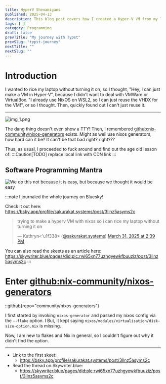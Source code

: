 ```yaml
---
title: HyperV Shenanigans
published: 2025-04-13
description: This blog post covers how I created a Hyper-V VM from my laptop's NixOS Config flake along with all the errors and mistakes I made. I went through all of this trouble just so I won't have to start my laptop to rice and edit the config.
tags: [ ]
category: Programming
draft: false
prevTitle: "My journey with Typst"
prevSlug: "typst-journey"
nextTitle: ""
nextSlug: ""
---
```


# Introduction

I wanted to rice my laptop without turning it on,
so I thought, "Hey, I can just make a VM in Hyper-V",
because I didn't want to deal with VMWare or VirtualBox.
"I already use NixOS on WSL2, so I can just reuse the VHDX for the VM!",
or so I thought.
Then, quickly found out I can't just reuse it.

---

![img_1.png](/hyperv-shenanigans/img_1.png)

The dang thing doesn't even show a TTY!
Then, I remembered [github:nix-community/nixos-generators](https://github.com/nix-community/nixos-generators) exists.
Might as well use nixos generators, how hard can it be? It can't be that bad right? right???

Thus, as usual, I proceeded to fuck around and find out the age old lesson of:
:::Caution[TODO]
replace local link with CDN link 
:::

## Software Programming Mantra
![We do this not because it is easy, but because we thought it would be easy](/hyperv-shenanigans/mantra.svg "Software Programming Mantra")


:::note
I journaled the whole journey on Bluesky!

Check it out here: https://bsky.app/profile/sakurakat.systems/post/3llnz5asyms2c

<blockquote class="bluesky-embed" data-bluesky-uri="at://did:plc:rwi65xn77uzhgyewkfbuuziz/app.bsky.feed.post/3llnz5asyms2c" data-bluesky-cid="bafyreiglr2t5dl777thtxucftt5qlwbq6j57jftmwclktvjxjtnmanbd6e" data-bluesky-embed-color-mode="system"><p lang="en">trying to make a hyperv VM with nixos so i can rice my laptop without turning it on</p>&mdash; Kathryn&lt;&#x27;u1f338&gt; (<a href="https://bsky.app/profile/did:plc:rwi65xn77uzhgyewkfbuuziz?ref_src=embed">@sakurakat.systems</a>) <a href="https://bsky.app/profile/did:plc:rwi65xn77uzhgyewkfbuuziz/post/3llnz5asyms2c?ref_src=embed">March 31, 2025 at 2:39 PM</a></blockquote><script async src="https://embed.bsky.app/static/embed.js" charset="utf-8"></script>

You can also read the skeets as an article here: https://skywriter.blue/pages/did:plc:rwi65xn77uzhgyewkfbuuziz/post/3llnz5asyms2c 
:::

# Enter [github:nix-community/nixos-generators](https://github.com/nix-community/nixos-generators)

::github{repo="community/nixos-generators"}

I first started by invoking `nixos-generator` and passed my nixos config via the `--flake` option.
I 
But, it kept saying `nixos/modules/virtualisation/disk-size-option.nix` is missing.

Now, I am new to flakes and Nix in general, so I couldn't figure out why it didn't find the option.

[//]: # (i used my laptop's config flake by using the \`--flake\` option)
[//]: # (it keeps saying \`nixos/modules/virtualisation/disk-size-option.nix\`)
[//]: # (is)
[//]: # (missing)
[//]: # (cant figure out how to add the option to my flake)
[//]: # (time to copy directly from the website ig)
[//]: # (it started building.... something, ig i need to wait now)
[//]: # (its creating the thingy ig but i just realized its creating the thingy)
[//]: # (using the wsl config and not my laptop config, oh well, atleast i now)
[//]: # (know that it works, gotta redo it once the image or whatever is built)
[//]: # (ofc as soon as i make the changes i want, it errors, time to copy)
[//]: # (again... pain)
[//]: # (the error was in the laptop's config part, ig ill just comment it out)
[//]: # (lol)
[//]: # (aaaaaaaand it says that nixosConfigurations is missing, time to bash)
[//]: # (my)
[//]: # (head against the wall)
[//]: # (.....fine ill just copy it one to one again)
[//]: # (oh i forgot to mention the system name, the system name for wsl is)
[//]: # (nixos)
[//]: # (&#40;default&#41;, since i didnt mention the system name while giving the)
[//]: # (flake)
[//]: # (as input, it assumed i wanted to build the thing using the system's)
[//]: # (system name, the fix was \`--flake .#kats-laptop\`)
[//]: # (finally got it to stop complaining about stuff, time to wait 30)
[//]: # (minutes)
[//]: # (again)
[//]: # (i wonder if 20gb is going to be enough for the vm, i kinda doubt it)
[//]: # (but)
[//]: # (i can hope)
[//]: # (it works! and it took 46m12s to build. I chose \`install-iso-hyperv\`)
[//]: # (as)
[//]: # (target out of curiosity and it always loads into the live iso, ig time)
[//]: # (to remake it with \`hyperv\` target)
[//]: # (Quota mode: disabled random cringe init done)
[//]: # (<img)
[//]: # (src="https://cdn.bsky.app/img/feed_thumbnail/plain/did:plc:rwi65xn77uzhgyewkfbuuziz/bafkreica22d7j7in5ftidx47t3gmo6xfls6epxi4lpwkjxptghbjunpgpi@jpeg")
[//]: # (class="inset-0 w-full h-full object-cover mix-blend-multiply dark:)
[//]: # (mix-blend-screen")
[//]: # (style="aspect-ratio: 731 / 60;" loading="lazy")
[//]: # (alt="ystem with ordered data mode. Opts: . Quota mode: disabled.)
[//]: # (nixos-hyperv-hyperv&gt; [ 7.116506] random: crng init done" />)
[//]: # (i increased the image size from 20gb to 40gb and it keeps failing)
[//]: # (because it keeps running out of disk space, my guess is that wsl's)
[//]: # (disk)
[//]: # (size is too small to store 40gb)
[//]: # (gonna switch back to 20gb and hope it works now, if it doesnt then ill)
[//]: # (switch to something very small, like 5gb, and then see if i can)
[//]: # (increase)
[//]: # (the vdhx size in hyperv)
[//]: # (might also be a good candidate to see if i can use disko can format)
[//]: # (and)
[//]: # (do stuff for me instead of manually increasing the partition size and)
[//]: # (then reformatting and stuff)
[//]: # (disko: <a href="https://github.com/nix-community/disko")
[//]: # (class="text-blue-500 dark:text-blue-300 hover:underline">)
[//]: # (github.com</a>)
[//]: # (<a href="https://github.com/nix-community/disko")
[//]: # (class="max-w-2xl mx-auto block rounded-xl overflow-hidden)
[//]: # (bg-neutral-100 hover:bg-neutral-200 dark:bg-neutral-800 dark:hover:)
[//]: # (bg-neutral-700"></a>)
[//]: # (GitHub - nix-community/disko: Declarative disk partitioning and)
[//]: # (formatting using nix \[maintainers=Lassulus Enzime iFreilicht Mic92)
[//]: # (phaer\])
[//]: # (github.com)
[//]: # (all of this effort just because i dont want to turn on my laptop lol)
[//]: # (oh right, i didnt have the "out of space" problem before is because)
[//]: # (the)
[//]: # (target \`install-iso-hyperv\` as the name implies creates an iso, and)
[//]: # (the iso is ~2.6gb big)
[//]: # (another option to install nixos might be)
[//]: # (<a href="https://github.com/nix-community/nixos-anywhere")
[//]: # (class="text-blue-500 dark:text-blue-300 hover:underline">)
[//]: # (github.com</a>)
[//]: # (<a href="https://github.com/nix-community/nixos-anywhere")
[//]: # (class="max-w-2xl mx-auto block rounded-xl overflow-hidden)
[//]: # (bg-neutral-100 hover:bg-neutral-200 dark:bg-neutral-800 dark:hover:)
[//]: # (bg-neutral-700"></a>)
[//]: # (GitHub - nix-community/nixos-anywhere: Install NixOS everywhere via)
[//]: # (SSH)
[//]: # (\[maintainers=Mic92, Lassulus, phaer, Enzime\])
[//]: # (github.com)
[//]: # (20gb is too small for the thing ­ƒÖâ)
[//]: # (Model: &#40;file&#41; Disk /build/nixos.raw: 4295MB Sector size)
[//]: # (&#40;logical/physical&#41;: 512B/512B Partition Table: gpt Disk Flags: Number)
[//]: # (Start End Size File system Name Flags 1 8389kB 269MB 261MB fat32 ESP)
[//]: # (boot, esp 2 269MB 4294MB 4024MB ext4 primary)
[//]: # (wait, does it think 35\*1024 means 35mb???)
[//]: # (i changed it to 200\*1024 but it still gave the same error, maybe this)
[//]: # (line will help \> \[ 1.407725\] virtio_blk virtio0: \[vda\] 8388608)
[//]: # (512-byte logical blocks &#40;4.29 GB/4.00 GiB&#41;)
[//]: # (maybe the build sandbox is running out of space, and not wsl)
[//]: # (i can pass options to the nix build system via \`--option\` <a)
[//]: # (href="https://nix.dev/manual/nix/2.26/command-ref/nix-build.html#opt-option")
[//]: # (class="text-blue-500 dark:text-blue-300 hover:underline">nix.dev</a>)
[//]: # (and)
[//]: # (then,)
[//]: # (<a href="https://man.archlinux.org/man/nix.conf.5.en#conf-build-dir")
[//]: # (class="text-blue-500 dark:text-blue-300 hover:underline">)
[//]: # (man.archlinux.org</a>)
[//]: # (<a)
[//]: # (href="https://nix.dev/manual/nix/2.26/command-ref/nix-build.html#opt-option")
[//]: # (class="max-w-2xl mx-auto block rounded-xl overflow-hidden)
[//]: # (bg-neutral-100 hover:bg-neutral-200 dark:bg-neutral-800 dark:hover:)
[//]: # (bg-neutral-700"></a>)
[//]: # (nix-build - Nix Reference Manual)
[//]: # (nix.dev)
[//]: # (FINALLY A DIFFERENT ERROR error: builder for)
[//]: # (')
[//]: # (/nix/store/vvs9swrc5k75hbapav7wvshlsh1i5kgw-nixos-hyperv-hyperv-25.05.20250330.52faf48-x86_64-linux.drv')
[//]: # (failed with exit code 1)
[//]: # (but thats not an exit code in :/ <a)
[//]: # (href="https://nix.dev/manual/nix/2.26/command-ref/nix-build.html#special-exit-codes-for-build-failure")
[//]: # (class="text-blue-500 dark:text-blue-300 hover:underline">nix.dev</a>)
[//]: # (<a)
[//]: # (href="https://nix.dev/manual/nix/2.26/command-ref/nix-build.html#special-exit-codes-for-build-failure")
[//]: # (class="max-w-2xl mx-auto block rounded-xl overflow-hidden)
[//]: # (bg-neutral-100 hover:bg-neutral-200 dark:bg-neutral-800 dark:hover:)
[//]: # (bg-neutral-700"></a>)
[//]: # (nix-build - Nix Reference Manual)
[//]: # (nix.dev)
[//]: # (and the build-dir is empty)
[//]: # (it also says nixos-hyperv-hyperv\> error: creating file)
[//]: # ('")
[//]: # (/build/root/nix/store/gmj0qvnh5mhiz4hilis41snbmz0sz6k1-linux-pam-1.6.1-man/share/man/man8/pam.8.gz"':)
[//]: # (File exists)
[//]: # (lets gc the store and start the build again)
[//]: # (error: builder for)
[//]: # ('/nix/store/viir73fa9wxrbp4y18yad03nzp82bhjr-hwdb.bin.drv' failed with)
[//]: # (exit code 1)
[//]: # (error: 1 dependencies of derivation)
[//]: # ('/nix/store/7hmp6slgwlca392jg4lp329l9c7wwxi3-etc.drv' failed to build)
[//]: # (error: 1 dependencies of derivation)
[//]: # (')
[//]: # (/nix/store/ivrmw34kdm8p417kbihdjw83xxrkrwja-nixos-system-kats-laptop-hyperv-25.05.20250330.52faf48.drv')
[//]: # (failed to build)
[//]: # (error: 1 dependencies of derivation)
[//]: # (')
[//]: # (/nix/store/ivrmw34kdm8p417kbihdjw83xxrkrwja-nixos-system-kats-laptop-hyperv-25.05.20250330.52faf48.drv')
[//]: # (failed to build)
[//]: # (\*sigh\* idk anymore)
[//]: # (something in \`/etc\` according to)
[//]: # (<a)
[//]: # (href="https://bsky.app/profile/sakurakat.systems/post/3llojorn3tm2o")
[//]: # (class="text-blue-500 dark:text-blue-300 hover:underline">bsky.app</a>)
[//]: # (<a)
[//]: # (href="https://bsky.app/profile/did:plc:rwi65xn77uzhgyewkfbuuziz/post/3llojorn3tm2o")
[//]: # (class="max-w-2xl mx-auto flex flex-col border rounded-2xl gap-3 p-3)
[//]: # (md:p-5 md:gap-3 border-neutral-300 dark:border-neutral-800"></a>)
[//]: # (<img)
[//]: # (src="https://cdn.bsky.app/img/avatar/plain/did:plc:rwi65xn77uzhgyewkfbuuziz/bafkreihqy6ll3mkesekhkyuham7ojovrpzo5vcukn77pg6n4wgperkqkjy@jpeg")
[//]: # (class="w-10 h-10 md:w-12 md:h-12 rounded-full shrink-0" loading="lazy")
[//]: # (alt="Kathryn&lt;&#39;u1f338&gt;" />)
[//]: # (<div>)
[//]: # (Kathryn\<'u1f338\>)
[//]: # (@sakurakat.systems)
[//]: # (error: 1 dependencies of derivation)
[//]: # ('/nix/store/7hmp6slgwlca392jg4lp329l9c7wwxi3-etc.drv' failed to build)
[//]: # (March 31, 2025)
[//]: # (and something about hardware database?)
[//]: # (<a)
[//]: # (href="https://bsky.app/profile/sakurakat.systems/post/3llojor44um2o")
[//]: # (class="text-blue-500 dark:text-blue-300 hover:underline">bsky.app</a>)
[//]: # (<a)
[//]: # (href="https://bsky.app/profile/did:plc:rwi65xn77uzhgyewkfbuuziz/post/3llojor44um2o")
[//]: # (class="max-w-2xl mx-auto flex flex-col border rounded-2xl gap-3 p-3)
[//]: # (md:p-5 md:gap-3 border-neutral-300 dark:border-neutral-800"></a>)
[//]: # (<img)
[//]: # (src="https://cdn.bsky.app/img/avatar/plain/did:plc:rwi65xn77uzhgyewkfbuuziz/bafkreihqy6ll3mkesekhkyuham7ojovrpzo5vcukn77pg6n4wgperkqkjy@jpeg")
[//]: # (class="w-10 h-10 md:w-12 md:h-12 rounded-full shrink-0" loading="lazy")
[//]: # (alt="Kathryn&lt;&#39;u1f338&gt;" />)
[//]: # (<div>)
[//]: # (Kathryn\<'u1f338\>)
[//]: # (@sakurakat.systems)
[//]: # (error: builder for)
[//]: # ('/nix/store/viir73fa9wxrbp4y18yad03nzp82bhjr-hwdb.bin.drv' failed with)
[//]: # (exit code 1)
[//]: # (March 31, 2025)
[//]: # (i remember there was a module for some hardware optimisation for t480,)
[//]: # (maybe i turned it on? <a)
[//]: # (href="https://github.com/NixOS/nixos-hardware/blob/master/lenovo/thinkpad/t480/default.nix")
[//]: # (class="text-blue-500 dark:text-blue-300 hover:underline">)
[//]: # (github.com</a>)
[//]: # (<a)
[//]: # (href="https://github.com/NixOS/nixos-hardware/blob/master/lenovo/thinkpad/t480/default.nix")
[//]: # (class="max-w-2xl mx-auto block rounded-xl overflow-hidden)
[//]: # (bg-neutral-100 hover:bg-neutral-200 dark:bg-neutral-800 dark:hover:)
[//]: # (bg-neutral-700"></a>)
[//]: # (nixos-hardware/lenovo/thinkpad/t480/default.nix at master ┬À)
[//]: # (NixOS/nixos-hardware)
[//]: # (github.com)
[//]: # (nope, i dont see any of those options :/)
[//]: # (maybe its this line? \`boot.extraModprobeConfig = "options kvm_intel)
[//]: # (nested=1";\` lets just disable all the boot related option)
[//]: # (nope, lets turn on the option \`--option keep-failed true\` which)
[//]: # (saves)
[//]: # (failed artifacts and also \`--show-trace\` to see more detailed output)
[//]: # (<a href="https://www.man7.org/linux/man-pages/man7/hwdb.7.html")
[//]: # (class="text-blue-500 dark:text-blue-300 hover:)
[//]: # (underline">www.man7.org</a>)
[//]: # (<a href="https://www.man7.org/linux/man-pages/man7/hwdb.7.html")
[//]: # (class="max-w-2xl mx-auto block rounded-xl overflow-hidden)
[//]: # (bg-neutral-100 hover:bg-neutral-200 dark:bg-neutral-800 dark:hover:)
[//]: # (bg-neutral-700"></a>)
[//]: # (hwdb&#40;7&#41; - Linux manual page)
[//]: # (www.man7.org)
[//]: # (note: keeping build directory)
[//]: # ('/mnt/d/build-dir/nix-build-perl-5.40.0-env.drv-0/build' note: keeping)
[//]: # (build directory)
[//]: # ('/mnt/d/build-dir/nix-build-initrd-linux-6.12.21.drv-0/build')
[//]: # (build-dir\nix-build-initrd-linux-6.12.21.drv-0\build\root\etc\modprobe.d)
[//]: # (has 3 files \`debian.conf\` \`nixos.conf\` \`ubuntu.conf\` and all of)
[//]: # (them are empty)
[//]: # (but initrd stuff is in hardware-configuration :/ and i commented out)
[//]: # (the)
[//]: # (code which would import it maybe the \`inherit system\` in the code i)
[//]: # (copied from website is causing problem?)
[//]: # (nope, something else)
[//]: # (since initrd seems to be part of the problem, lets turn on \`)
[//]: # (boot.loader.systemd-boot.enable = true;\`)
[//]: # (didnt do anything theres \`format = "raw"\` in the flake, lets change)
[//]: # (raw to hyperv)
[//]: # (nope, that didnt help either the mdadm files are also empty, i)
[//]: # (remember)
[//]: # (the name but i dont remember where)
[//]: # (<a href="https://www.man7.org/linux/man-pages/man8/mdadm.8.html")
[//]: # (class="text-blue-500 dark:text-blue-300 hover:)
[//]: # (underline">www.man7.org</a>)
[//]: # (AH, i used that command when i was preparing for RHCSA, but why is it)
[//]: # (having problems there?)
[//]: # (<a href="https://www.man7.org/linux/man-pages/man8/mdadm.8.html")
[//]: # (class="max-w-2xl mx-auto block rounded-xl overflow-hidden)
[//]: # (bg-neutral-100 hover:bg-neutral-200 dark:bg-neutral-800 dark:hover:)
[//]: # (bg-neutral-700"></a>)
[//]: # (mdadm&#40;8&#41; - Linux manual page)
[//]: # (www.man7.org)
[//]: # (trying to make a basic hyperv vm instead of using my laptop's config)
[//]: # (lets just point to the config for now instead of flake...)
[//]: # (it failed again ­ƒÖâ)
[//]: # (idk, maybe it needs hardware-config.nix - nope! conflicting)
[//]: # (definitions)
[//]: # (lets try with the filesystem config commented out)
[//]: # (failed again)
[//]: # (ok, i just ran it without the build directory options and it works)
[//]: # (­ƒÖâ)
[//]: # (now lets try it with my laptop's config...)
[//]: # (<img)
[//]: # (src="https://cdn.bsky.app/img/feed_thumbnail/plain/did:plc:rwi65xn77uzhgyewkfbuuziz/bafkreid4pk3ybt5tl46vyneabw4p7hzxjma4ega5t354igwsaguc6dq3ju@jpeg")
[//]: # (class="inset-0 w-full h-full object-cover mix-blend-multiply dark:)
[//]: # (mix-blend-screen")
[//]: # (style="aspect-ratio: 702 / 432;" loading="lazy")
[//]: # (alt="Hyper-V Manager An error occurred while attempting to start the)
[//]: # (selected virtual machine&#40;s&#41;. &#39;New Virtual Machine&#39; failed to)
[//]: # (start. Synthetic SCSI Controller &#40;Instance ID)
[//]: # (1666945F-9962-4366-83F3-AA863F98254B&#41;: Failed to Power on with Error)
[//]: # (&#39;The requested operation could not be completed due to a virtual)
[//]: # (disk system limitation. Virtual hard disk files must be uncompressed)
[//]: # (and unencrypted and must not be sparse.&#39;. Attachment &#39;D:)
[//]: # (\build-dir\nixos-image-hyperv-25.05pre-git-x86_64-linux.vhdx&#39;)
[//]: # (failed to open because of error: &#39;The requested operation could)
[//]: # (not be completed due to a virtual disk system limitation. Virtual hard)
[//]: # (disk files must be uncompressed and unencrypted and must not be)
[//]: # (sparse.&#39;." />)
[//]: # (oh right click file\>properties\>advanced\>uncheck Compress contents)
[//]: # (to)
[//]: # (save disk space lets try now)
[//]: # (<img)
[//]: # (src="https://cdn.bsky.app/img/feed_thumbnail/plain/did:plc:rwi65xn77uzhgyewkfbuuziz/bafkreidbwwtsbbu4k6xhxpnncjz2b7fege7lox5muvd6zo6hn7onuxodwa@jpeg")
[//]: # (class="inset-0 w-full h-full object-cover mix-blend-multiply dark:)
[//]: # (mix-blend-screen")
[//]: # (style="aspect-ratio: 1024 / 768;" loading="lazy")
[//]: # (alt="Microsoft Hyper-V UEFI Virtual Machine Boot Summary SCSI Disk &#40;)
[//]: # (0,0&#41; The unsigned image&#39;s hash is not allowed &#40;DB&#41; Network)
[//]: # (Adapter &#40;00155D006403&#41; A boot image was not found. No operating system)
[//]: # (was loaded. Your virtual machine may be configured incorrectly. Exit)
[//]: # (and re-configure your VM or click restart to retry the current boot)
[//]: # (sequence again." />)
[//]: # (oh, had to turn off secure boot in vm settings)
[//]: # (huh, whys my user not here)
[//]: # (<img)
[//]: # (src="https://cdn.bsky.app/img/feed_thumbnail/plain/did:plc:rwi65xn77uzhgyewkfbuuziz/bafkreicswsqrydzmmec7yhxh5wpnv6zrctkxrbupnbfscdn4ezvw3klqkm@jpeg")
[//]: # (class="inset-0 w-full h-full object-cover mix-blend-multiply dark:)
[//]: # (mix-blend-screen")
[//]: # (style="aspect-ratio: 1024 / 768;" loading="lazy")
[//]: # (alt="&lt;&lt;&lt; Welcome to NixOS hyperv-25.05pre-git &#40;x86_64&#41; - tty1)
[//]: # (&gt;&gt;&gt; Run ÔÇÿnixos-helpÔÇÖ for the NixOS manual. nixos login:)
[//]: # (root &#40;automatic login&#41; [root@nixos:~]# ls [root@nixos:~]# pwd)
[//]: # (/root [root@nixos:~]# Hyprland Hyprland: command not)
[//]: # (found [root@nixos:~]# sudo su ksakura No passwd entry for user)
[//]: # (&#39;ksakura&#39; [root@nixos:~]# sudo su kat No passwd entry for user)
[//]: # (&#39;kat&#39; [root@nixos:~]#" />)
[//]: # (maybe its the basic image?)
[//]: # (it created the same file, lets gc)
[//]: # (i just realized, the vhdx file is 4gb and this thing also shows 4gb)
[//]: # (<a)
[//]: # (href="https://bsky.app/profile/sakurakat.systems/post/3lloeoe3ylc2o")
[//]: # (class="text-blue-500 dark:text-blue-300 hover:underline">bsky.app</a>)
[//]: # (<a)
[//]: # (href="https://bsky.app/profile/did:plc:rwi65xn77uzhgyewkfbuuziz/post/3lloeoe3ylc2o")
[//]: # (class="max-w-2xl mx-auto flex flex-col border rounded-2xl gap-3 p-3)
[//]: # (md:p-5 md:gap-3 border-neutral-300 dark:border-neutral-800"></a>)
[//]: # (<img)
[//]: # (src="https://cdn.bsky.app/img/avatar/plain/did:plc:rwi65xn77uzhgyewkfbuuziz/bafkreihqy6ll3mkesekhkyuham7ojovrpzo5vcukn77pg6n4wgperkqkjy@jpeg")
[//]: # (class="w-10 h-10 md:w-12 md:h-12 rounded-full shrink-0" loading="lazy")
[//]: # (alt="Kathryn&lt;&#39;u1f338&gt;" />)
[//]: # (<div>)
[//]: # (Kathryn\<'u1f338\>)
[//]: # (@sakurakat.systems)
[//]: # (Model: &#40;file&#41; Disk /build/nixos.raw: 4295MB Sector size)
[//]: # (&#40;logical/physical&#41;: 512B/512B Partition Table: gpt Disk Flags: Number)
[//]: # (Start End Size File system Name Flags 1 8389kB 269MB 261MB fat32 ESP)
[//]: # (boot, esp 2 269MB 4294MB 4024MB ext4 primary)
[//]: # (March 31, 2025)
[//]: # (i removed the sudo and im back to this error error: path)
[//]: # (')
[//]: # (/nix/store/7a2rzcz3mjaq6ni71nn3zv6v3kxk8zab-nixpkgs/nixpkgs/nixos/modules/virtualisation/disk-size-option.nix')
[//]: # (does not exist)
[//]: # (i had an extra closing bracket....?)
[//]: # (ok finally got it to start building im not sure what i changed ;-;)
[//]: # (wait, if you use flake then does it build using the the nixos config)
[//]: # (just as \`nixos rebuild --flake\` does?)
[//]: # (i expect to get the error that the container is too small)
[//]: # (yup, go tit nixos-hyperv-hyperv\> ERROR: cptofs failed. diskSize might)
[//]: # (be too small for closure. error: builder for)
[//]: # (')
[//]: # (/nix/store/25wmmv6gscass1wmxan78npl169znd56-nixos-hyperv-hyperv-25.05.20250330.52faf48-x86_64-linux.drv')
[//]: # (failed with exit code 1;)
[//]: # (DIFFERENT HASH)
[//]: # (the vm takes more ram than i assigned)
[//]: # (huh, thats weird, why isnt it accepting the password?)
[//]: # (<img)
[//]: # (src="https://cdn.bsky.app/img/feed_thumbnail/plain/did:plc:rwi65xn77uzhgyewkfbuuziz/bafkreiaipdjdei4ql6lfzct2to6k3cmbiwjtethfwe2sbmjuesutkvncya@jpeg")
[//]: # (class="inset-0 w-full h-full object-cover mix-blend-multiply dark:)
[//]: # (mix-blend-screen")
[//]: # (style="aspect-ratio: 1024 / 768;" loading="lazy")
[//]: # (alt="kats-laptop login: ksakura Password: Login incorrect kats-laptop)
[//]: # (login: ksakura Password: Login incorrect kats-laptop login: _" />)
[//]: # (maybe it needs an initial password since /etc/passwd wont have the)
[//]: # (password hash or smt?)
[//]: # ("If none of the password options are set, then no password is assigned)
[//]: # (to the user, and the user will not be able to do password-based)
[//]: # (logins.")
[//]: # (<a)
[//]: # (href="https://mynixos.com/nixpkgs/option/users.users.%3Cname%3E.initialPassword#:~:text=If%20none%20of%20the%20password%20options%20are%20set%2C%20then%20no%20password%20is%20assigned%20to%20the%20user%2C%20and%20the%20user%20will%20not%20be%20able%20to%20do%20password%2Dbased%20logins")
[//]: # (class="text-blue-500 dark:text-blue-300 hover:underline">)
[//]: # (mynixos.com</a>.)
[//]: # (<a)
[//]: # (href="https://mynixos.com/nixpkgs/option/users.users.%3Cname%3E.initialPassword#:~:text=If%20none%20of%20the%20password%20options%20are%20set%2C%20then%20no%20password%20is%20assigned%20to%20the%20user%2C%20and%20the%20user%20will%20not%20be%20able%20to%20do%20password%2Dbased%20logins")
[//]: # (class="max-w-2xl mx-auto block rounded-xl overflow-hidden)
[//]: # (bg-neutral-100 hover:bg-neutral-200 dark:bg-neutral-800 dark:hover:)
[//]: # (bg-neutral-700"></a>)
[//]: # (users.users.\<name\>.initialPassword - MyNixOS)
[//]: # (mynixos.com)
[//]: # (<a)
[//]: # (href="https://discourse.nixos.org/t/hashing-plain-text-password-directly-in-configuration-nix/2093/6")
[//]: # (class="text-blue-500 dark:text-blue-300 hover:underline">)
[//]: # (discourse.nixos.org</a>)
[//]: # (<a)
[//]: # (href="https://discourse.nixos.org/t/hashing-plain-text-password-directly-in-configuration-nix/2093/6")
[//]: # (class="max-w-2xl mx-auto block rounded-xl overflow-hidden)
[//]: # (bg-neutral-100 hover:bg-neutral-200 dark:bg-neutral-800 dark:hover:)
[//]: # (bg-neutral-700"></a>)
[//]: # (Hashing plain-text password directly in configuration.nix)
[//]: # (discourse.nixos.org)
[//]: # (<a)
[//]: # (href="https://mynixos.com/nixpkgs/option/users.users.%3Cname%3E.hashedPassword")
[//]: # (class="text-blue-500 dark:text-blue-300 hover:underline">)
[//]: # (mynixos.com</a>)
[//]: # ("To generate a hashed password run mkpasswd.")
[//]: # (<a)
[//]: # (href="https://mynixos.com/nixpkgs/option/users.users.%3Cname%3E.hashedPassword")
[//]: # (class="max-w-2xl mx-auto block rounded-xl overflow-hidden)
[//]: # (bg-neutral-100 hover:bg-neutral-200 dark:bg-neutral-800 dark:hover:)
[//]: # (bg-neutral-700"></a>)
[//]: # (users.users.\<name\>.hashedPassword - MyNixOS)
[//]: # (mynixos.com)
[//]: # (<a)
[//]: # (href="https://bsky.app/profile/sakurakat.systems/post/3llqdmg7lml2g")
[//]: # (class="text-blue-500 dark:text-blue-300 hover:underline">bsky.app</a>)
[//]: # (Model: &#40;file&#41; Disk /build/nixos.raw: 21.5GB Sector size)
[//]: # (&#40;logical/physical&#41;: 512B/512B \[...\] Number Start End Size File)
[//]: # (system)
[//]: # (Name Flags 1 8389kB 269MB 261MB fat32 ESP boot, esp 2 269MB 21.5GB)
[//]: # (21.2GB ext4 primary)
[//]: # (<a)
[//]: # (href="https://bsky.app/profile/did:plc:rwi65xn77uzhgyewkfbuuziz/post/3llqdmg7lml2g")
[//]: # (class="max-w-2xl mx-auto flex flex-col border rounded-2xl gap-3 p-3)
[//]: # (md:p-5 md:gap-3 border-neutral-300 dark:border-neutral-800"></a>)
[//]: # (<img)
[//]: # (src="https://cdn.bsky.app/img/avatar/plain/did:plc:rwi65xn77uzhgyewkfbuuziz/bafkreihqy6ll3mkesekhkyuham7ojovrpzo5vcukn77pg6n4wgperkqkjy@jpeg")
[//]: # (class="w-10 h-10 md:w-12 md:h-12 rounded-full shrink-0" loading="lazy")
[//]: # (alt="Kathryn&lt;&#39;u1f338&gt;" />)
[//]: # (<div>)
[//]: # (Kathryn\<'u1f338\>)
[//]: # (@sakurakat.systems)
[//]: # (i just realized, the vhdx file is 4gb and this thing also shows 4gb)
[//]: # (bsky.app/profile/saku...)
[//]: # (April 1, 2025)
[//]: # (YES my suspicion was correct)
[//]: # (some stats because i want to post them it takes ~6m30s to rebuild the)
[//]: # (image and ~50s to copy the file to windows)
[//]: # (size of the vhdx file is 9.00 GB &#40;9,672,065,024 bytes&#41;)
[//]: # (HELL YEAH)
[//]: # (<img)
[//]: # (src="https://cdn.bsky.app/img/feed_thumbnail/plain/did:plc:rwi65xn77uzhgyewkfbuuziz/bafkreie7acobfrnp5c2dkpsbmq3pkd6mdhv6npihbe7uegsd3iecrhaw7a@jpeg")
[//]: # (class="inset-0 w-full h-full object-cover mix-blend-multiply dark:)
[//]: # (mix-blend-screen absolute")
[//]: # (loading="lazy")
[//]: # (alt="Screenshot of a Nushell terminal session showing configuration)
[//]: # (errors in the user&#39;s Nushell configuration files." />)
[//]: # (<img)
[//]: # (src="https://cdn.bsky.app/img/feed_thumbnail/plain/did:plc:rwi65xn77uzhgyewkfbuuziz/bafkreicixum475hcrhwmcv5laxw6xrhm3jgjaszwtx6lnxuc42h22gzxqe@jpeg")
[//]: # (class="inset-0 w-full h-full object-cover mix-blend-multiply dark:)
[//]: # (mix-blend-screen absolute")
[//]: # (loading="lazy")
[//]: # (alt="Screenshot of Hyprland window manager with compositor error)
[//]: # (message" />)
[//]: # (lets try to remove the errors from the config)
[//]: # (i did nix flake update which updated all the packages, so the vm is)
[//]: # (different compared to my laptop)
[//]: # (i guess i can just download the flake.lock file and then update it so)
[//]: # (its in sync with my laptop)
[//]: # (....huh? where are the config files?)
[//]: # (<img)
[//]: # (src="https://cdn.bsky.app/img/feed_thumbnail/plain/did:plc:rwi65xn77uzhgyewkfbuuziz/bafkreif2k4redjlpyrpxjezbf2nhsb2blm5lsbzjxkcw3pocbp77oxiulm@jpeg")
[//]: # (class="inset-0 w-full h-full object-cover mix-blend-multiply dark:)
[//]: # (mix-blend-screen")
[//]: # (style="aspect-ratio: 1024 / 768;" loading="lazy")
[//]: # (alt="terminal output saying that /etc/nixos is empty" />)
[//]: # (oh, i guess i made the image directly and didn't run the installer, so)
[//]: # (the config files arent present)
[//]: # (well, thats kinda annoying)
[//]: # (lets recreate the default config files first)
[//]: # (........ or i can just clone the repo and make the changes, i guess i)
[//]: # (need to change the hardware config, lets see what tools i can use)
[//]: # (\`nixos-generate-config\` looks promising)
[//]: # (yup! it works)
[//]: # (<img)
[//]: # (src="https://cdn.bsky.app/img/feed_thumbnail/plain/did:plc:rwi65xn77uzhgyewkfbuuziz/bafkreicpx7kybglxnio4hkmfpozyn4i7lppxy5ucg3il3kxx2saj6txj54@jpeg")
[//]: # (class="inset-0 w-full h-full object-cover mix-blend-multiply dark:)
[//]: # (mix-blend-screen")
[//]: # (style="aspect-ratio: 1024 / 768;" loading="lazy")
[//]: # (alt="running `ls /etc/nixos` shows 2 files, configuration.nix and)
[//]: # (hardware-configuration.nix" />)
[//]: # (determinate nix made the VM run out of memory ^^; maybe determinate)
[//]: # (nix)
[//]: # (isnt worth the trouble? lets just remove it for now and try again)
[//]: # (<img)
[//]: # (src="https://cdn.bsky.app/img/feed_thumbnail/plain/did:plc:rwi65xn77uzhgyewkfbuuziz/bafkreie3bdsmdo3q7u55x4c4fvn2rschw7flc26lo2xgwkkdb7ni3dxvr4@jpeg")
[//]: # (class="inset-0 w-full h-full object-cover mix-blend-multiply dark:)
[//]: # (mix-blend-screen")
[//]: # (style="aspect-ratio: 1024 / 768;" loading="lazy")
[//]: # (alt="output of `sudo nixos-rebuild test --flake .` shows system ran)
[//]: # (out of memory and consequently nix got killed while building)
[//]: # (determintate nix " />)
[//]: # (uh oh, out of space already!? running \`df -h\` says 100% used)
[//]: # (on \`/\`)
[//]: # (<img)
[//]: # (src="https://cdn.bsky.app/img/feed_thumbnail/plain/did:plc:rwi65xn77uzhgyewkfbuuziz/bafkreihah3wlmgisqdtomgpe6p62ptgb3rdto2odiiuhvl5mg33inctdje@jpeg")
[//]: # (class="inset-0 w-full h-full object-cover mix-blend-multiply dark:)
[//]: # (mix-blend-screen")
[//]: # (style="aspect-ratio: 1024 / 768;" loading="lazy")
[//]: # (alt="terminal output saying no space left on device" />)
[//]: # (well, thats easy to solve as this is a vm)
[//]: # (file \> settings \> hard drive \> edit \> aaaand expand disk after a)
[//]: # (reboot it should automatically detect the new space, and it does, i)
[//]: # (know)
[//]: # (because i'm writing this after doing it lol)
[//]: # (<img)
[//]: # (src="https://cdn.bsky.app/img/feed_thumbnail/plain/did:plc:rwi65xn77uzhgyewkfbuuziz/bafkreidcaenbawfqzy47uxzxh6qx5e2k3kc562ae2xzmjidpwasxx4wvaa@jpeg")
[//]: # (class="inset-0 w-full h-full object-cover mix-blend-multiply dark:)
[//]: # (mix-blend-screen")
[//]: # (style="aspect-ratio: 1550 / 839;" loading="lazy")
[//]: # (alt="hyper-v menu showing expand virtual hard disk" />)
[//]: # (no errors now C:)
[//]: # (<img)
[//]: # (src="https://cdn.bsky.app/img/feed_thumbnail/plain/did:plc:rwi65xn77uzhgyewkfbuuziz/bafkreicrrdfoy6jtqfje6bugvvnpsacs7hnveywavqh7uy6w35vcmhuo4m@jpeg")
[//]: # (class="inset-0 w-full h-full object-cover mix-blend-multiply dark:)
[//]: # (mix-blend-screen")
[//]: # (style="aspect-ratio: 1024 / 768;" loading="lazy")
[//]: # (alt="screenshot of the vm" />)
[//]: # (i guess the glitchiness is from hyprland struggling under VM which is)
[//]: # (expected)
[//]: # (two generations after restart! yippie!)
[//]: # (<img)
[//]: # (src="https://cdn.bsky.app/img/feed_thumbnail/plain/did:plc:rwi65xn77uzhgyewkfbuuziz/bafkreicuysinhimujbym72bbts5idf2bf7zbkv7jj2dvucluk2klnwlpmu@jpeg")
[//]: # (class="inset-0 w-full h-full object-cover mix-blend-multiply dark:)
[//]: # (mix-blend-screen")
[//]: # (style="aspect-ratio: 1024 / 768;" loading="lazy")
[//]: # (alt="bootloader showing two nixos generations" />)
[//]: # (lets see whats the problem with deterministic nix now...)
[//]: # (the vm has 10G of ram, so im not sure why the compilation failed)
[//]: # (huh? isnt it supposed to say deterministic nix? oh well, theres a 3rd)
[//]: # (boot entry and the compilation didnt fail)
[//]: # (<img)
[//]: # (src="https://cdn.bsky.app/img/feed_thumbnail/plain/did:plc:rwi65xn77uzhgyewkfbuuziz/bafkreigdztuz46pb7aok5xv4qed44qwadveiymuxofadsn6tyaefkfirui@jpeg")
[//]: # (class="inset-0 w-full h-full object-cover mix-blend-multiply dark:)
[//]: # (mix-blend-screen")
[//]: # (style="aspect-ratio: 1024 / 768;" loading="lazy")
[//]: # (alt="neofetch output" />)
[//]: # (determinate-nix says hello ­ƒÉ▒)
[//]: # (<img)
[//]: # (src="https://cdn.bsky.app/img/feed_thumbnail/plain/did:plc:rwi65xn77uzhgyewkfbuuziz/bafkreihnbovd5gevngqfe6k6pwndybslwicqw2l6ny6inmk2dynnury33m@jpeg")
[//]: # (class="inset-0 w-full h-full object-cover mix-blend-multiply dark:)
[//]: # (mix-blend-screen")
[//]: # (style="aspect-ratio: 1024 / 768;" loading="lazy")
[//]: # (alt="terminal output for determinate-nix which was successful" />)

---

- Link to the first skeet:
    - https://bsky.app/profile/sakurakat.systems/post/3llnz5asyms2c
- Read the thread on Skywriter.blue:
    - https://skywriter.blue/pages/did:plc:rwi65xn77uzhgyewkfbuuziz/post/3llnz5asyms2c

